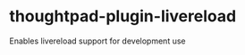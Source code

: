 thoughtpad-plugin-livereload
============================

Enables livereload support for development use
